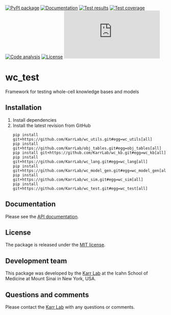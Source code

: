[![PyPI package](https://img.shields.io/pypi/v/wc_test.svg)](https://pypi.python.org/pypi/wc_test)
[![Documentation](https://readthedocs.org/projects/wc-test/badge/?version=latest)](http://docs.karrlab.org/wc_test)
[![Test results](https://circleci.com/gh/KarrLab/wc_test.svg?style=shield)](https://circleci.com/gh/KarrLab/wc_test)
[![Test coverage](https://coveralls.io/repos/github/KarrLab/wc_test/badge.svg)](https://coveralls.io/github/KarrLab/wc_test)
[![Code analysis](https://api.codeclimate.com/v1/badges/5575d415c29897e9211e/maintainability)](https://codeclimate.com/github/KarrLab/wc_test)
[![License](https://img.shields.io/github/license/KarrLab/wc_test.svg)](LICENSE)
![Analytics](https://ga-beacon.appspot.com/UA-86759801-1/wc_test/README.md?pixel)

# wc_test

Framework for testing whole-cell knowledge bases and models

## Installation
1. Install dependencies
2. Install the latest revision from GitHub
    ```
    pip install git+https://github.com/KarrLab/wc_utils.git#egg=wc_utils[all]
    pip install git+https://github.com/KarrLab/obj_tables.git#egg=obj_tables[all]
    pip install git+https://github.com/KarrLab/wc_kb.git#egg=wc_kb[all]
    pip install git+https://github.com/KarrLab/wc_lang.git#egg=wc_lang[all]
    pip install git+https://github.com/KarrLab/wc_model_gen.git#egg=wc_model_gen[all]
    pip install git+https://github.com/KarrLab/wc_sim.git#egg=wc_sim[all]
    pip install git+https://github.com/KarrLab/wc_test.git#egg=wc_test[all]
    ```

## Documentation
Please see the [API documentation](http://docs.karrlab.org/wc_test).

## License
The package is released under the [MIT license](LICENSE).

## Development team
This package was developed by the [Karr Lab](http://www.karrlab.org) at the Icahn School of Medicine at Mount Sinai in New York, USA.

## Questions and comments
Please contact the [Karr Lab](http://www.karrlab.org) with any questions or comments.
